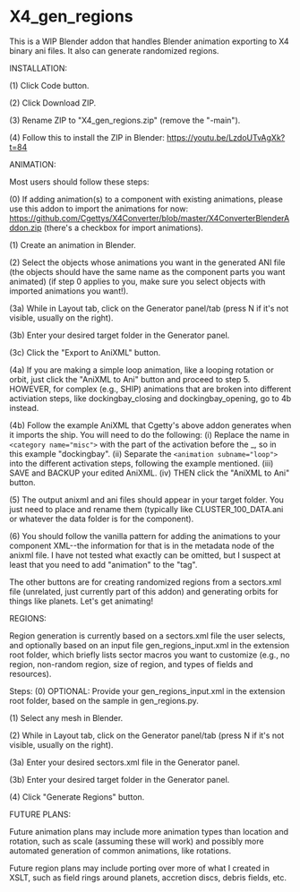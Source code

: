 # X4_gen_regions
This is a WIP Blender addon that handles Blender animation exporting to X4 binary ani files. It also can generate randomized regions.

INSTALLATION:

(1) Click Code button.

(2) Click Download ZIP.

(3) Rename ZIP to "X4_gen_regions.zip" (remove the "-main").

(4) Follow this to install the ZIP in Blender: https://youtu.be/LzdoUTvAgXk?t=84


ANIMATION: 

Most users should follow these steps:

(0) If adding animation(s) to a component with existing animations, please use this addon to import the animations for now: https://github.com/Cgettys/X4Converter/blob/master/X4ConverterBlenderAddon.zip (there's a checkbox for import animations).

(1) Create an animation in Blender.

(2) Select the objects whose animations you want in the generated ANI file (the objects should have the same name as the component parts you want animated) (if step 0 applies to you, make sure you select objects with imported animations you want!).

(3a) While in Layout tab, click on the Generator panel/tab (press N if it's not visible, usually on the right).

(3b) Enter your desired target folder in the Generator panel.

(3c) Click the "Export to AniXML" button.

(4a) If you are making a simple loop animation, like a looping rotation or orbit, just click the "AniXML to Ani" button and proceed to step 5. HOWEVER, for complex (e.g., SHIP) animations that are broken into different activiation steps, like dockingbay_closing and dockingbay_opening, go to 4b instead.

(4b) Follow the example AniXML that Cgetty's above addon generates when it imports the ship. You will need to do the following:
(i) Replace the name in ```<category name="misc">``` with the part of the activation before the _, so in this example "dockingbay". 
(ii) Separate the ```<animation subname="loop">``` into the different activation steps, following the example mentioned. 
(iii) SAVE and BACKUP your edited AniXML.
(iv) THEN click the "AniXML to Ani" button.


(5) The output anixml and ani files should appear in your target folder. You just need to place and rename them (typically like CLUSTER_100_DATA.ani or whatever the data folder is for the component).

(6) You should follow the vanilla pattern for adding the animations to your component XML--the information for that is in the metadata node of the anixml file. I have not tested what exactly can be omitted, but I suspect at least that you need to add "animation" to the "tag".

The other buttons are for creating randomized regions from a sectors.xml file (unrelated, just currently part of this addon) and generating orbits for things like planets. Let's get animating!



REGIONS:

Region generation is currently based on a sectors.xml file the user selects, and optionally based on an input file gen_regions_input.xml in the extension root folder, which briefly lists sector macros you want to customize (e.g., no region, non-random region, size of region, and types of fields and resources).

Steps:
(0) OPTIONAL: Provide your gen_regions_input.xml in the extension root folder, based on the sample in gen_regions.py.

(1) Select any mesh in Blender.

(2) While in Layout tab, click on the Generator panel/tab (press N if it's not visible, usually on the right).

(3a) Enter your desired sectors.xml file in the Generator panel.

(3b) Enter your desired target folder in the Generator panel.

(4) Click "Generate Regions" button.



FUTURE PLANS:

Future animation plans may include more animation types than location and rotation, such as scale (assuming these will work) and possibly more automated generation of common animations, like rotations.

Future region plans may include porting over more of what I created in XSLT, such as field rings around planets, accretion discs, debris fields, etc.
